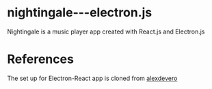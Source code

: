 # nightingale---electron.js

Nightingale is a music player app created with React.js and Electron.js

# References

The set up for Electron-React app is cloned from [alexdevero](https://github.com/alexdevero/electron-react-webpack-boilerplate)
